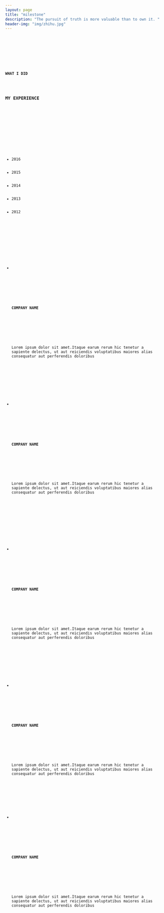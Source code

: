 ```yaml
---
layout: page
title: "milestone"
description: "The pursuit of truth is more valuable than to own it. "
header-img: "img/zhihu.jpg"
---
```

<pre><code>
<div id="work" class="work">
		<div class="container">
			<div class="service-head text-center">
						<h4>WHAT I DID</h4>
						<h3>MY <span>EXPERIENCE</span></h3>
						<span class="border one"></span>
					</div>
					<div class="time-main w3l-agile">
							<div class="col-md-6 year-info">
							   <ul class="year">
								   <li>2016</li>
								   <li>2015</li>
								   <li>2014</li>
								   <li>2013</li>
								   <li>2012</li>
								   <div class="clearfix"></div>
								</ul>
							</div> 
					                        <ul class="col-md-6 timeline">
																<li>
																  <div class="timeline-badge info"><i class="glyphicon glyphicon-briefcase"></i></div>
																  <div class="timeline-panel">
																	<div class="timeline-heading">
																	  <h4 class="timeline-title">COMPANY NAME</h4>
																	</div>
																	<div class="timeline-body">
																	  <p>Lorem ipsum dolor sit amet.Itaque earum rerum hic tenetur a sapiente delectus, ut aut reiciendis voluptatibus maiores alias consequatur aut perferendis doloribus </p>
																	</div>
																  </div>
																</li>
																
																<li>
																  <div class="timeline-badge primary"><i class="glyphicon glyphicon-briefcase"></i></div>
																  <div class="timeline-panel">
																	<div class="timeline-heading">
																	  <h4 class="timeline-title">COMPANY NAME</h4>
																	</div>
																	<div class="timeline-body">
																	  <p>Lorem ipsum dolor sit amet.Itaque earum rerum hic tenetur a sapiente delectus, ut aut reiciendis voluptatibus maiores alias consequatur aut perferendis doloribus </p>
																	</div>
																  </div>
																</li>
																
																
																
																<li>
																  <div class="timeline-badge danger"><i class="glyphicon glyphicon-briefcase"></i></div>
																  <div class="timeline-panel">
																	<div class="timeline-heading">
																	  <h4 class="timeline-title">COMPANY NAME</h4>
																	</div>
																	<div class="timeline-body">
																	  <p>Lorem ipsum dolor sit amet.Itaque earum rerum hic tenetur a sapiente delectus, ut aut reiciendis voluptatibus maiores alias consequatur aut perferendis doloribus </p>
																	</div>
																  </div>
																</li>
																
																<li>
																  <div class="timeline-badge success"><i class="glyphicon glyphicon-briefcase"></i></div>
																  <div class="timeline-panel">
																	<div class="timeline-heading">
																	  <h4 class="timeline-title">COMPANY NAME</h4>
																	</div>
																	<div class="timeline-body">
																	  <p>Lorem ipsum dolor sit amet.Itaque earum rerum hic tenetur a sapiente delectus, ut aut reiciendis voluptatibus maiores alias consequatur aut perferendis doloribus </p>
																	</div>
																  </div>
																</li>
																<li>
																  <div class="timeline-badge pass"><i class="glyphicon glyphicon-briefcase"></i></div>
																  <div class="timeline-panel">
																	<div class="timeline-heading">
																	  <h4 class="timeline-title">COMPANY NAME</h4>
																	</div>
																	<div class="timeline-body">
																	  <p>Lorem ipsum dolor sit amet.Itaque earum rerum hic tenetur a sapiente delectus, ut aut reiciendis voluptatibus maiores alias consequatur aut perferendis doloribus </p>
																	</div>
																  </div>
																</li>
															</ul>
								<div class="clearfix"></div>
								</div>
						</div>
				</div>
	<!--//work-experience-->
</code></pre>
